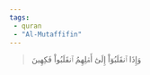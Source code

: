 ```yaml
---
tags: 
 - quran 
 - "Al-Mutaffifin"
---
```


> وَإِذَا ٱنقَلَبُوٓاْ إِلَىٰٓ أَهۡلِهِمُ ٱنقَلَبُواْ فَكِهِينَ
